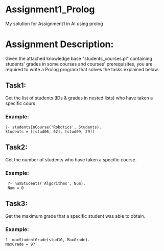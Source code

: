 # Assignment1_Prolog
My solution for Assignment1 in AI using prolog

# Assignment Description:
  Given the attached knowledge base "students_courses.pl" containing students' grades in
  some courses and courses' prerequisites, you are required to write a Prolog program
  that solves the tasks explained below.

## Task1:
  Get the list of students (IDs & grades in nested lists) who have taken a specific cours
  ### Example:
    ?- studentsInCourse('Robotics', Students).
    Students = [[stud06, 62], [stud09, 29]]
 
 ## Task2:
   Get the number of students who have taken a specific course.
   ### Example:
     ?- numStudents('Algorithms', Num).
     Num = 0
   
## Task3:
  Get the maximum grade that a specific student was able to obtain.

  ### Example:
    ?- maxStudentGrade(stud10, MaxGrade).
    MaxGrade = 97




